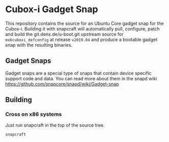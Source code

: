 # Cubox-i Gadget Snap

This repository contains the source for an Ubuntu Core gadget snap
for the Cubox-i. Building it with snapcraft will
automatically pull, configure, patch and build the git.denx.de/u-boot.git
upstream source for `mx6cuboxi_defconfig` at release `v2019.04` and produce
a bootable gadget snap with the resulting binaries.

## Gadget Snaps

Gadget snaps are a special type of snaps that contain device specific support
code and data. You can read more about them in the snapd wiki
https://github.com/snapcore/snapd/wiki/Gadget-snap

## Building

### Cross on x86 systems

Just run snapcraft in the top of the source tree.

```
snapcraft
```
